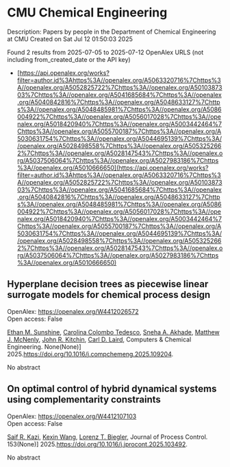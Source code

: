 # CMU Chemical Engineering
Description: Papers by people in the Department of Chemical Engineering at CMU
Created on Sat Jul 12 01:50:03 2025

Found 2 results from 2025-07-05 to 2025-07-12
OpenAlex URLS (not including from_created_date or the API key)
- [https://api.openalex.org/works?filter=author.id%3Ahttps%3A//openalex.org/A5063320716%7Chttps%3A//openalex.org/A5052825722%7Chttps%3A//openalex.org/A5010387303%7Chttps%3A//openalex.org/A5041685684%7Chttps%3A//openalex.org/A5040842816%7Chttps%3A//openalex.org/A5048633127%7Chttps%3A//openalex.org/A5048485981%7Chttps%3A//openalex.org/A5086004922%7Chttps%3A//openalex.org/A5056017028%7Chttps%3A//openalex.org/A5018420940%7Chttps%3A//openalex.org/A5003442464%7Chttps%3A//openalex.org/A5055700187%7Chttps%3A//openalex.org/A5030631754%7Chttps%3A//openalex.org/A5044695139%7Chttps%3A//openalex.org/A5028498558%7Chttps%3A//openalex.org/A5053252662%7Chttps%3A//openalex.org/A5028147543%7Chttps%3A//openalex.org/A5037506064%7Chttps%3A//openalex.org/A5027983186%7Chttps%3A//openalex.org/A5010666650](https://api.openalex.org/works?filter=author.id%3Ahttps%3A//openalex.org/A5063320716%7Chttps%3A//openalex.org/A5052825722%7Chttps%3A//openalex.org/A5010387303%7Chttps%3A//openalex.org/A5041685684%7Chttps%3A//openalex.org/A5040842816%7Chttps%3A//openalex.org/A5048633127%7Chttps%3A//openalex.org/A5048485981%7Chttps%3A//openalex.org/A5086004922%7Chttps%3A//openalex.org/A5056017028%7Chttps%3A//openalex.org/A5018420940%7Chttps%3A//openalex.org/A5003442464%7Chttps%3A//openalex.org/A5055700187%7Chttps%3A//openalex.org/A5030631754%7Chttps%3A//openalex.org/A5044695139%7Chttps%3A//openalex.org/A5028498558%7Chttps%3A//openalex.org/A5053252662%7Chttps%3A//openalex.org/A5028147543%7Chttps%3A//openalex.org/A5037506064%7Chttps%3A//openalex.org/A5027983186%7Chttps%3A//openalex.org/A5010666650)

## Hyperplane decision trees as piecewise linear surrogate models for chemical process design   

OpenAlex: https://openalex.org/W4412026572    
Open access: False
    
[Ethan M. Sunshine](https://openalex.org/A5092859260), [Carolina Colombo Tedesco](https://openalex.org/A5109721889), [Sneha A. Akhade](https://openalex.org/A5042139840), [Matthew J. McNenly](https://openalex.org/A5112550844), [John R. Kitchin](https://openalex.org/A5003442464), [Carl D. Laird](https://openalex.org/A5109041235), Computers & Chemical Engineering. None(None)] 2025.https://doi.org/10.1016/j.compchemeng.2025.109204.
    
No abstract    

    

## On optimal control of hybrid dynamical systems using complementarity constraints   

OpenAlex: https://openalex.org/W4412107103    
Open access: False
    
[Saif R. Kazi](https://openalex.org/A5046223915), [Kexin Wang](https://openalex.org/A5100397193), [Lorenz T. Biegler](https://openalex.org/A5052825722), Journal of Process Control. 153(None)] 2025.https://doi.org/10.1016/j.jprocont.2025.103492.
    
No abstract    

    
